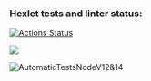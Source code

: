 ### Hexlet tests and linter status:
[![Actions Status](https://github.com/marivanno/frontend-project-lvl2/workflows/hexlet-check/badge.svg)](https://github.com/marivanno/frontend-project-lvl2/actions)

<a href="https://codeclimate.com/github/marivanno/frontend-project-lvl2/maintainability"><img src="https://api.codeclimate.com/v1/badges/989071748e604acd8403/maintainability" /></a>

![AutomaticTestsNodeV12&14](https://https://github.com/marivanno/frontend-project-lvl2/workflows/AutomaticTestsNodeV12&14/badge.svg)